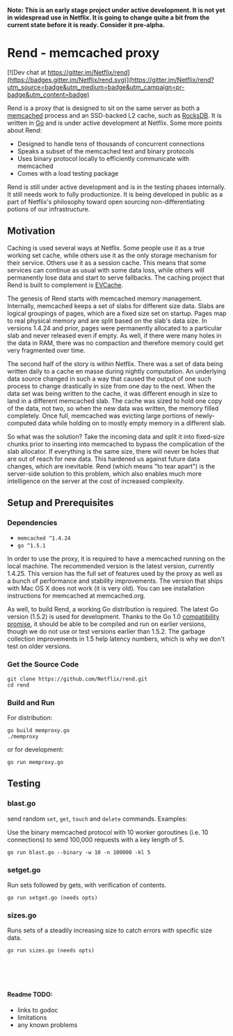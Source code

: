 **Note: This is an early stage project under active development. It is not yet in widespread use in Netflix. It is going to change quite a bit from the current state before it is ready. Consider it pre-alpha.**

# Rend - memcached proxy

[![Dev chat at https://gitter.im/Netflix/rend](https://badges.gitter.im/Netflix/rend.svg)](https://gitter.im/Netflix/rend?utm_source=badge&utm_medium=badge&utm_campaign=pr-badge&utm_content=badge)

Rend is a proxy that is designed to sit on the same server as both a [memcached](https://github.com/memcached/memcached) process and an SSD-backed L2 cache, such as [RocksDB](https://github.com/facebook/rocksdb). It is written in [Go](https://github.com/golang/go) and is under active development at Netflix. Some more points about Rend:

 * Designed to handle tens of thousands of concurrent connections
 * Speaks a subset of the memcached text and binary protocols
 * Uses binary protocol locally to efficiently communicate with memcached
 * Comes with a load testing package

Rend is still under active development and is in the testing phases internally. It still needs work to fully productionize. It is being developed in public as a part of Netflix's philosophy toward open sourcing non-differentiating potions of our infrastructure.

## Motivation

Caching is used several ways at Netflix. Some people use it as a true working set cache, while others use it as the only storage mechanism for their service. Others use it as a session cache. This means that some services can continue as usual with some data loss, while others will permanently lose data and start to serve fallbacks. The caching project that Rend is built to complement is [EVCache](https://github.com/Netflix/EVCache).

The genesis of Rend starts with memcached memory management. Internally, memcached keeps a set of slabs for different size data. Slabs are logical groupings of pages, which are a fixed size set on startup. Pages map to real physical memory and are split based on the slab's data size. In versions 1.4.24 and prior, pages were permanently allocated to a particular slab and never released even if empty. As well, if there were many holes in the data in RAM, there was no compaction and therefore memory could get very fragmented over time.

The second half of the story is within Netflix. There was a set of data being written daily to a cache en masse during nightly computation. An underlying data source changed in such a way that caused the output of one such process to change drastically in size from one day to the next. When the data set was being written to the cache, it was different enough in size to land in a different memcached slab. The cache was sized to hold one copy of the data, not two, so when the new data was written, the memory filled completely. Once full, memcached was evicting large portions of newly-computed data while holding on to mostly empty memory in a different slab.

So what was the solution? Take the incoming data and split it into fixed-size chunks prior to inserting into memcached to bypass the complication of the slab allocator. If everything is the same size, there will never be holes that are out of reach for new data. This hardened us against future data changes, which are inevitable. Rend (which means "to tear apart") is the server-side solution to this problem, which also enables much more intelligence on the server at the cost of increased complexity.

## Setup and Prerequisites

### Dependencies

 * `memcached ^1.4.24`
 * `go ^1.5.1`

In order to use the proxy, it is required to have a memcached running on the local machine. The recommended version is the latest version, currently 1.4.25. This version has the full set of features used by the proxy as well as a bunch of performance and stability improvements. The version that ships with Mac OS X does not work (it is very old). You can see installation instructions for memcached at memcached.org.

As well, to build Rend, a working Go distribution is required. The latest Go version (1.5.2) is used for development. Thanks to the Go 1.0 [compatibility promise](https://golang.org/doc/go1compat), it should be able to be compiled and run on earlier versions, though we do not use or test versions earlier than 1.5.2. The garbage collection improvements in 1.5 help latency numbers, which is why we don't test on older versions.

### Get the Source Code

    git clone https://github.com/Netflix/rend.git
    cd rend

### Build and Run

For distribution:

    go build memproxy.go
    ./memproxy

or for development:

    go run memproxy.go

## Testing

### blast<i></i>.go

send random `set`, `get`, `touch` and `delete` commands. Examples:

Use the binary memcached protocol with 10 worker goroutines (i.e. 10 connections) to send 100,000 requests with a key length of 5.

    go run blast.go --binary -w 10 -n 100000 -kl 5

### setget<i></i>.go

Run sets followed by gets, with verification of contents.

    go run setget.go (needs opts)

### sizes<i></i>.go

Runs sets of a steadily increasing size to catch errors with specific size data.

    go run sizes.go (needs opts)

<br>
<br>
<br>

#### Readme TODO:

 * links to godoc
 * limitations
 * any known problems
